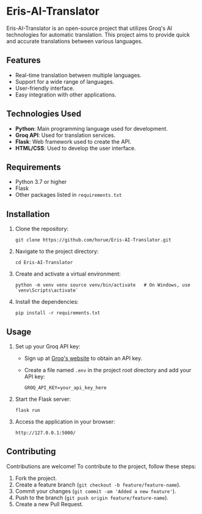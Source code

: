 # Eris-AI-Translator

Eris-AI-Translator is an open-source project that utilizes Groq's AI technologies for automatic translation. This project aims to provide quick and accurate translations between various languages.

## Features

-   Real-time translation between multiple languages.
-   Support for a wide range of languages.
-   User-friendly interface.
-   Easy integration with other applications.

## Technologies Used

-   **Python**: Main programming language used for development.
-   **Groq API**: Used for translation services.
-   **Flask**: Web framework used to create the API.
-   **HTML/CSS**: Used to develop the user interface.

## Requirements

-   Python 3.7 or higher
-   Flask
-   Other packages listed in `requirements.txt`

## Installation

1.  Clone the repository:
    
    `git clone https://github.com/horue/Eris-AI-Translator.git` 
    
2.  Navigate to the project directory:
    
    `cd Eris-AI-Translator` 
    
3.  Create and activate a virtual environment:

    ``python -m venv venv
    source venv/bin/activate   # On Windows, use `venv\Scripts\activate` `` 
    
4.  Install the dependencies:
    
    `pip install -r requirements.txt` 
    

## Usage

1.  Set up your Groq API key:
    -   Sign up at [Groq's website](https://www.groq.com) to obtain an API key.
    -   Create a file named `.env` in the project root directory and add your API key:
        
        `GROQ_API_KEY=your_api_key_here` 
        
2.  Start the Flask server:
    
    `flask run` 
    
3.  Access the application in your browser:
    
    `http://127.0.0.1:5000/` 
    

## Contributing

Contributions are welcome! To contribute to the project, follow these steps:

1.  Fork the project.
2.  Create a feature branch (`git checkout -b feature/feature-name`).
3.  Commit your changes (`git commit -am 'Added a new feature'`).
4.  Push to the branch (`git push origin feature/feature-name`).
5.  Create a new Pull Request.
